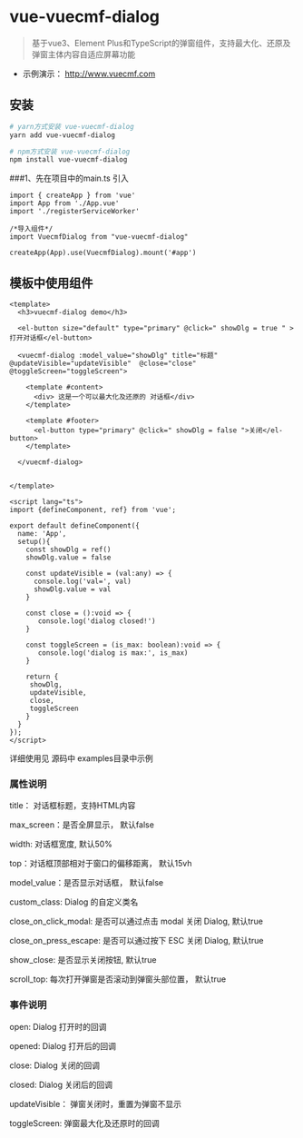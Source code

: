 # vue-vuecmf-dialog

> 基于vue3、Element Plus和TypeScript的弹窗组件，支持最大化、还原及弹窗主体内容自适应屏幕功能

- 示例演示： http://www.vuecmf.com

## 安装

``` bash
# yarn方式安装 vue-vuecmf-dialog
yarn add vue-vuecmf-dialog

# npm方式安装 vue-vuecmf-dialog
npm install vue-vuecmf-dialog
```

###1、先在项目中的main.ts 引入
```
import { createApp } from 'vue'
import App from './App.vue'
import './registerServiceWorker'

/*导入组件*/
import VuecmfDialog from "vue-vuecmf-dialog"

createApp(App).use(VuecmfDialog).mount('#app')
```

## 模板中使用组件

```
<template>
  <h3>vuecmf-dialog demo</h3>

  <el-button size="default" type="primary" @click=" showDlg = true " >打开对话框</el-button>

  <vuecmf-dialog :model_value="showDlg" title="标题"  @updateVisible="updateVisible"  @close="close" @toggleScreen="toggleScreen">

    <template #content>
      <div> 这是一个可以最大化及还原的 对话框</div>
    </template>

    <template #footer>
      <el-button type="primary" @click=" showDlg = false ">关闭</el-button>
    </template>

  </vuecmf-dialog>


</template>

<script lang="ts">
import {defineComponent, ref} from 'vue';

export default defineComponent({
  name: 'App',
  setup(){
    const showDlg = ref()
    showDlg.value = false

    const updateVisible = (val:any) => {
      console.log('val=', val)
      showDlg.value = val
    }

    const close = ():void => {
       console.log('dialog closed!')
    }
    
    const toggleScreen = (is_max: boolean):void => {
       console.log('dialog is max:', is_max)
    }

    return {
     showDlg,
     updateVisible,
     close,
     toggleScreen
    }
  }
});
</script>

```
详细使用见 源码中 examples目录中示例

### 属性说明

title： 对话框标题，支持HTML内容

max_screen：是否全屏显示， 默认false

width: 对话框宽度, 默认50%

top：对话框顶部相对于窗口的偏移距离， 默认15vh

model_value：是否显示对话框， 默认false

custom_class: Dialog 的自定义类名

close_on_click_modal: 是否可以通过点击 modal 关闭 Dialog, 默认true

close_on_press_escape: 是否可以通过按下 ESC 关闭 Dialog, 默认true

show_close: 是否显示关闭按钮, 默认true

scroll_top: 每次打开弹窗是否滚动到弹窗头部位置， 默认true

### 事件说明

open: Dialog 打开时的回调

opened: Dialog 打开后的回调

close: Dialog 关闭的回调

closed: Dialog 关闭后的回调

updateVisible： 弹窗关闭时，重置为弹窗不显示

toggleScreen: 弹窗最大化及还原时的回调


